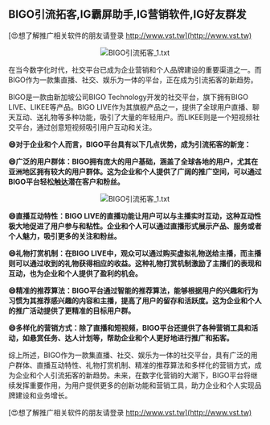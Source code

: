 ## **BIGO引流拓客,IG霸屏助手,IG营销软件,IG好友群发**

[😍想了解推广相关软件的朋友请登录 http://www.vst.tw](http://www.vst.tw)

 <center><img src="https://vst.tw/MP4/tuiguang/png/2.png" alt="BIGO引流拓客_1.txt"></center>

在当今数字化时代，社交平台已成为企业营销和个人品牌建设的重要渠道之一。而BIGO作为一款集直播、社交、娱乐为一体的平台，正在成为引流拓客的新趋势。

BIGO是一款由新加坡公司BIGO Technology开发的社交平台，旗下拥有BIGO LIVE、LIKEE等产品。BIGO LIVE作为其旗舰产品之一，提供了全球用户直播、聊天互动、送礼物等多种功能，吸引了大量的年轻用户。而LIKEE则是一个短视频社交平台，通过创意短视频吸引用户互动和关注。

**😄对于企业和个人而言，BIGO平台具有以下几点优势，成为引流拓客的新宠：**

**😄广泛的用户群体：BIGO拥有庞大的用户基础，涵盖了全球各地的用户，尤其在亚洲地区拥有较大的用户群体。这为企业和个人提供了广阔的推广空间，可以通过BIGO平台轻松触达潜在客户和粉丝。**

 <center><img src="https://vst.tw/MP4/tuiguang/png/6.png" alt="BIGO引流拓客_1.txt"></center>

**😄直播互动特性：BIGO LIVE的直播功能让用户可以与主播实时互动，这种互动性极大地促进了用户参与和粘性。企业和个人可以通过直播形式展示产品、服务或者个人魅力，吸引更多的关注和粉丝。**

**😄礼物打赏机制：在BIGO LIVE中，观众可以通过购买虚拟礼物送给主播，而主播则可以通过收到的礼物获得相应的收益。这种礼物打赏机制激励了主播们的表现和互动，也为企业和个人提供了盈利的机会。**

**😄精准的推荐算法：BIGO平台通过智能的推荐算法，能够根据用户的兴趣和行为习惯为其推荐感兴趣的内容和主播，提高了用户的留存和活跃度。这为企业和个人的推广活动提供了更精准的目标用户群。**

**😄多样化的营销方式：除了直播和短视频，BIGO平台还提供了各种营销工具和活动，如悬赏任务、达人计划等，帮助企业和个人更好地进行推广和拓客。**

综上所述，BIGO作为一款集直播、社交、娱乐为一体的社交平台，具有广泛的用户群体、直播互动特性、礼物打赏机制、精准的推荐算法和多样化的营销方式，成为企业和个人引流拓客的新趋势。未来，在数字化营销的大潮下，BIGO平台将继续发挥重要作用，为用户提供更多的创新功能和营销工具，助力企业和个人实现品牌建设和业务增长。

[😍想了解推广相关软件的朋友请登录 http://www.vst.tw](http://www.vst.tw)



